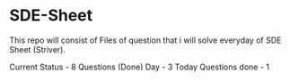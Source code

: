 # SDE-Sheet

This repo will consist of Files of question that i will solve everyday of SDE Sheet (Striver).

Current Status - 8 Questions (Done)
Day - 3
Today Questions done - 1
